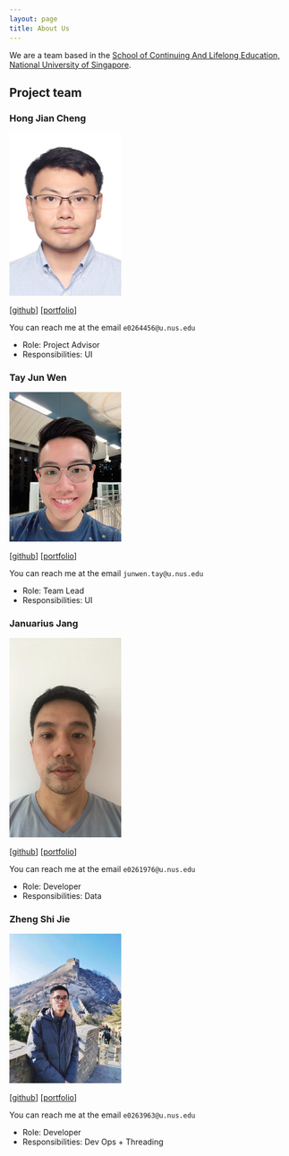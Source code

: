 ```yaml
---
layout: page
title: About Us
---
```


We are a team based in the [School of Continuing And Lifelong Education, National University of Singapore](https://scale.nus.edu.sg/).

## Project team

### Hong Jian Cheng

<img src="images/hongjiancheng.png" width="200px">

[[github](https://github.com/HongJiancheng)]
[[portfolio](team/hongJiancheng.md)]

You can reach me at the email `e0264456@u.nus.edu`

* Role: Project Advisor
* Responsibilities: UI

### Tay Jun Wen

<img src="images/tototto.png" width="200px">

[[github](https://github.com/tototto)]
[[portfolio](team/tototto.md)]

You can reach me at the email `junwen.tay@u.nus.edu`

* Role: Team Lead
* Responsibilities: UI

### Januarius Jang

<img src="images/januariusjang.png" width="200px">

[[github](https://github.com/JanuariusJang)] 
[[portfolio](team/JanuariusJang.md)]

You can reach me at the email `e0261976@u.nus.edu`

* Role: Developer
* Responsibilities: Data

### Zheng Shi Jie

<img src="images/zhengshijienus.png" width="200px">

[[github](https://github.com/ZhengShijieNUS)]
[[portfolio](team/zhengshijienus.md)]

You can reach me at the email `e0263963@u.nus.edu`

* Role: Developer
* Responsibilities: Dev Ops + Threading

